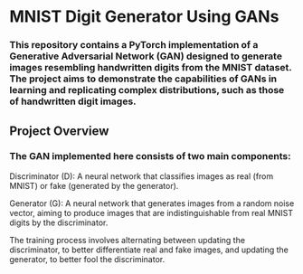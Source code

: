 # MNIST Digit Generator Using GANs

### This repository contains a PyTorch implementation of a Generative Adversarial Network (GAN) designed to generate images resembling handwritten digits from the MNIST dataset. The project aims to demonstrate the capabilities of GANs in learning and replicating complex distributions, such as those of handwritten digit images.

## Project Overview
### The GAN implemented here consists of two main components:

Discriminator (D): A neural network that classifies images as real (from MNIST) or fake (generated by the generator).

Generator (G): A neural network that generates images from a random noise vector, aiming to produce images that are indistinguishable from real MNIST digits by the discriminator.

The training process involves alternating between updating the discriminator, to better differentiate real and fake images, and updating the generator, to better fool the discriminator.
